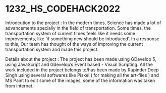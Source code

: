 # 1232_HS_CODEHACK2022

Introdcution to the project : In the modern times, Science has made a lot of advancements specially in the field of transportation. Some times, the transportation system of current times feels like it needs some improvements, like ‘if something new should be introduced’. In a response to this, Our team has thought of the ways of improving the current transportation system and made this project.

Details about the project : The project has been made using GDevelop 5, using JavaScript and Gdevelop’s Event based - Visual Scripting. All the work included in the project belongs to/has been made by Rupinder Deep Singh using several softwares like Piskel ( for making all the art-files ) and MS Paint to edit some of the images, some of the information was taken from internet.
